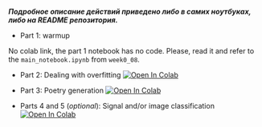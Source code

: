___Подробное описание действий приведено либо в самих ноутбуках, либо на README репозитория.___

- Part 1: warmup

No colab link, the part 1 notebook has no code. Please, read it and refer to the
`main_notebook.ipynb` from `week0_08`.

- Part 2: Dealing with overfitting
  [![Open In Colab](https://colab.research.google.com/assets/colab-badge.svg)](https://colab.research.google.com/github/girafe-ai/ml-mipt/blob/basic_s21/homeworks_basic/Lab2_DL/Lab2_DL_part2_overfitting.ipynb)

- Part 3: Poetry generation
  [![Open In Colab](https://colab.research.google.com/assets/colab-badge.svg)](https://colab.research.google.com/github/girafe-ai/ml-mipt/blob/basic_s21/homeworks_basic/Lab2_DL/Lab2_DL_part3_poetry.ipynb)

- Parts 4 and 5 (_optional_): Signal and/or image classification
  [![Open In Colab](https://colab.research.google.com/assets/colab-badge.svg)](https://colab.research.google.com/github/girafe-ai/ml-mipt/blob/basic_s21/homeworks_basic/Lab2_DL/Lab2_DL_parts_4_and_5_optional.ipynb)
